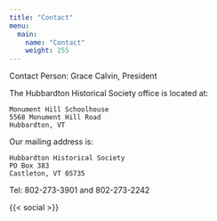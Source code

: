 ```yaml
---
title: "Contact"
menu:
  main:
    name: "Contact"
    weight: 255
---
```




Contact Person: Grace Calvin, President

The Hubbardton Historical Society office is located at:

    Monument Hill Schoolhouse
    5568 Monument Hill Road
    Hubbardton, VT

Our mailing address is:

    Hubbardton Historical Society
    PO Box 383
    Castleton, VT 05735

Tel: 802-273-3901 and 802-273-2242

{{< social >}}
